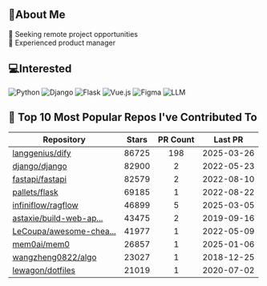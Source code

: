 ## 💫About Me 
👯 Seeking remote project opportunities   
🌱 Experienced product manager

## 💻Interested
![Python](https://img.shields.io/badge/python-3670A0?style=for-the-badge&logo=python&logoColor=ffdd54) ![Django](https://img.shields.io/badge/django-%23092E20.svg?style=for-the-badge&logo=django&logoColor=white) ![Flask](https://img.shields.io/badge/flask-%23000.svg?style=for-the-badge&logo=flask&logoColor=white) ![Vue.js](https://img.shields.io/badge/vuejs-%2335495e.svg?style=for-the-badge&logo=vuedotjs&logoColor=%234FC08D)  ![Figma](https://img.shields.io/badge/figma-%23F24E1E.svg?style=for-the-badge&logo=figma&logoColor=white) ![LLM](https://img.shields.io/badge/LLM-%23412991.svg?style=for-the-badge&logo=openai&logoColor=white)

## 🌟 Top 10 Most Popular Repos I've Contributed To

| Repository | Stars | PR Count | Last PR |
|-----|:---:|:---:|:---:|
| [langgenius/dify](https://github.com/langgenius/dify) | 86725 | 198 | 2025-03-26 |
| [django/django](https://github.com/django/django) | 82900 | 2 | 2022-05-23 |
| [fastapi/fastapi](https://github.com/fastapi/fastapi) | 82579 | 2 | 2022-08-10 |
| [pallets/flask](https://github.com/pallets/flask) | 69185 | 1 | 2022-08-22 |
| [infiniflow/ragflow](https://github.com/infiniflow/ragflow) | 46899 | 5 | 2025-03-05 |
| [astaxie/build-web-ap...](https://github.com/astaxie/build-web-application-with-golang) | 43475 | 2 | 2019-09-16 |
| [LeCoupa/awesome-chea...](https://github.com/LeCoupa/awesome-cheatsheets) | 41977 | 1 | 2022-05-09 |
| [mem0ai/mem0](https://github.com/mem0ai/mem0) | 26857 | 1 | 2025-01-06 |
| [wangzheng0822/algo](https://github.com/wangzheng0822/algo) | 23027 | 1 | 2018-12-25 |
| [lewagon/dotfiles](https://github.com/lewagon/dotfiles) | 21019 | 1 | 2020-07-02 |

